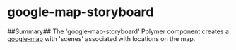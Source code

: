 google-map-storyboard
=====================
##Summary##
The 'google-map-storyboard' Polymer component creates a  [google-map](https://github.com/GoogleWebComponents/google-map) with 'scenes'  associated with locations on the map.
